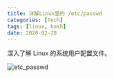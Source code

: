 ```yaml
---
title: 详解Linux里的 /etc/passwd
categories: [Tech]
tags: [linux, bash]
date: 2020-02-28
---
```


深入了解 Linux 的系统用户配置文件。

<!-- more -->

![etc_passwd](https://img.tobyqin.cn/etc_passwd.svg)
